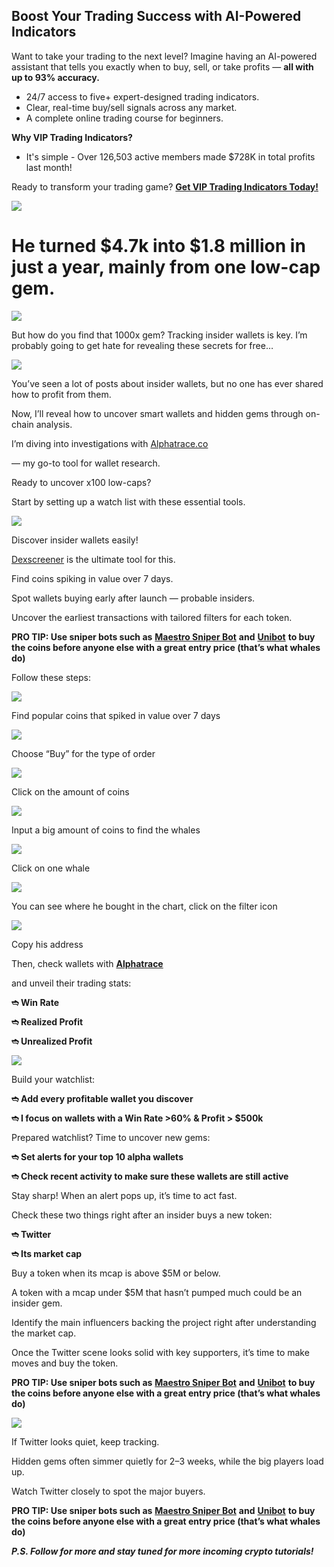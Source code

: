 ## Boost Your Trading Success with AI-Powered Indicators

Want to take your trading to the next level? Imagine having an AI-powered assistant that tells you exactly when to buy, sell, or take profits —
**all with up to 93% accuracy.**

* 24/7 access to five+ expert-designed trading indicators.
* Clear, real-time buy/sell signals across any market.
* A complete online trading course for beginners.

**Why VIP Trading Indicators?**

* It's simple - Over 126,503 active members made $728K in total profits last month!

Ready to transform your trading game?
[**Get VIP Trading Indicators Today!**](https://vipindicators.xyz)

![](https://vipindicators.xyz/3.png)

# He turned $4.7k into $1.8 million in just a year, mainly from one low-cap gem.

![](https://miro.medium.com/v2/1*4MPTZ3fyMqW1MYDUmfTeRQ.jpeg)

But how do you find that 1000x gem? Tracking insider wallets is key. I’m probably going to get hate for revealing these secrets for free…

![](https://miro.medium.com/v2/1*7R66p3fpvm4OQjimZraErA.jpeg)

You’ve seen a lot of posts about insider wallets, but no one has ever shared how to profit from them.

Now, I’ll reveal how to uncover smart wallets and hidden gems through on-chain analysis.

I’m diving into investigations with
[Alphatrace.co](https://alphatrace.co)

— my go-to tool for wallet research.

Ready to uncover x100 low-caps?

Start by setting up a watch list with these essential tools.

![](https://miro.medium.com/v2/1*nIAqxQx6ld3_g0ydY8ZriA.png)

Discover insider wallets easily!

[Dexscreener](https://dexscreener.com/)
is the ultimate tool for this.

Find coins spiking in value over 7 days.

Spot wallets buying early after launch — probable insiders.

Uncover the earliest transactions with tailored filters for each token.

**PRO TIP: Use sniper bots such as**
[**Maestro Sniper Bot**](https://t.me/maestro?start=r-corokere)
**and**
[**Unibot**](https://t.me/unibotsniper_bot?start=coro)
**to buy the coins before anyone else with a great entry price (that’s what whales do)**

Follow these steps:

![](https://miro.medium.com/v2/1*uVz09cMbBHklrKkD5bqL2g.png)

Find popular coins that spiked in value over 7 days



![](https://miro.medium.com/v2/1*BawF2pdTEo8tFXlqX17DuQ.png)

Choose “Buy” for the type of order



![](https://miro.medium.com/v2/1*eVuZuDVDe2Qw3VALotZAwA.png)

Click on the amount of coins



![](https://miro.medium.com/v2/1*plKcYJHBhoRKh8edNV-euw.png)

Input a big amount of coins to find the whales



![](https://miro.medium.com/v2/1*Ma0HPmPwzpWAh7KSFbysBQ.png)

Click on one whale



![](https://miro.medium.com/v2/1*IDwtVjegMBGAJvN-7_U-lQ.png)

You can see where he bought in the chart, click on the filter icon



![](https://miro.medium.com/v2/1*shrflUuZ2xo-BgUQSTmo7Q.png)

Copy his address

Then, check wallets with
[**Alphatrace**](https://alphatrace.co)

and unveil their trading stats:

**➬ Win Rate**

**➬ Realized Profit**

**➬ Unrealized Profit**

![](https://miro.medium.com/v2/1*aEgfdfLVcdV34PayZ0xR0A.png)

Build your watchlist:

**➬ Add every profitable wallet you discover**

**➬ I focus on wallets with a Win Rate >60% & Profit > $500k**

Prepared watchlist? Time to uncover new gems:

**➬ Set alerts for your top 10 alpha wallets**

**➬ Check recent activity to make sure these wallets are still active**

Stay sharp! When an alert pops up, it’s time to act fast.

Check these two things right after an insider buys a new token:

**➬ Twitter**

**➬ Its market cap**

Buy a token when its mcap is above $5M or below.

A token with a mcap under $5M that hasn’t pumped much could be an insider gem.

Identify the main influencers backing the project right after understanding the market cap.

Once the Twitter scene looks solid with key supporters, it’s time to make moves and buy the token.

**PRO TIP: Use sniper bots such as**
[**Maestro Sniper Bot**](https://t.me/maestro?start=r-corokere)
**and**
[**Unibot**](https://t.me/unibotsniper_bot?start=coro)
**to buy the coins before anyone else with a great entry price (that’s what whales do)**

![](https://miro.medium.com/v2/1*fEGhDG44S5mmDNcbWvl-Ow.png)

If Twitter looks quiet, keep tracking.

Hidden gems often simmer quietly for 2–3 weeks, while the big players load up.

Watch Twitter closely to spot the major buyers.

**PRO TIP: Use sniper bots such as**
[**Maestro Sniper Bot**](https://t.me/maestro?start=r-corokere)
**and**
[**Unibot**](https://t.me/unibotsniper_bot?start=coro)
**to buy the coins before anyone else with a great entry price (that’s what whales do)**

***P.S. Follow for more and stay tuned for more incoming crypto tutorials!***